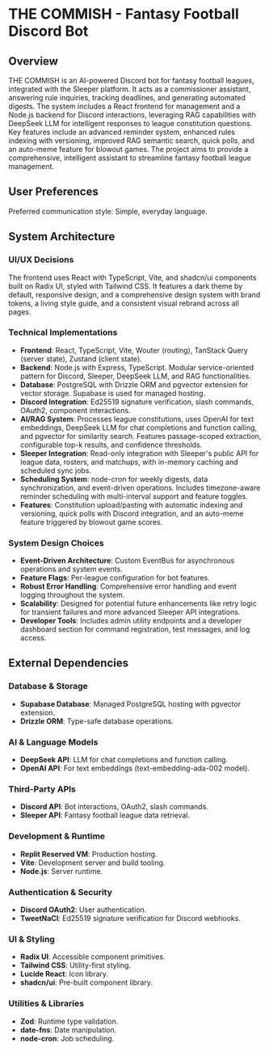 # THE COMMISH - Fantasy Football Discord Bot

## Overview
THE COMMISH is an AI-powered Discord bot for fantasy football leagues, integrated with the Sleeper platform. It acts as a commissioner assistant, answering rule inquiries, tracking deadlines, and generating automated digests. The system includes a React frontend for management and a Node.js backend for Discord interactions, leveraging RAG capabilities with DeepSeek LLM for intelligent responses to league constitution questions. Key features include an advanced reminder system, enhanced rules indexing with versioning, improved RAG semantic search, quick polls, and an auto-meme feature for blowout games. The project aims to provide a comprehensive, intelligent assistant to streamline fantasy football league management.

## User Preferences
Preferred communication style: Simple, everyday language.

## System Architecture

### UI/UX Decisions
The frontend uses React with TypeScript, Vite, and shadcn/ui components built on Radix UI, styled with Tailwind CSS. It features a dark theme by default, responsive design, and a comprehensive design system with brand tokens, a living style guide, and a consistent visual rebrand across all pages.

### Technical Implementations
- **Frontend**: React, TypeScript, Vite, Wouter (routing), TanStack Query (server state), Zustand (client state).
- **Backend**: Node.js with Express, TypeScript. Modular service-oriented pattern for Discord, Sleeper, DeepSeek LLM, and RAG functionalities.
- **Database**: PostgreSQL with Drizzle ORM and pgvector extension for vector storage. Supabase is used for managed hosting.
- **Discord Integration**: Ed25519 signature verification, slash commands, OAuth2, component interactions.
- **AI/RAG System**: Processes league constitutions, uses OpenAI for text embeddings, DeepSeek LLM for chat completions and function calling, and pgvector for similarity search. Features passage-scoped extraction, configurable top-k results, and confidence thresholds.
- **Sleeper Integration**: Read-only integration with Sleeper's public API for league data, rosters, and matchups, with in-memory caching and scheduled sync jobs.
- **Scheduling System**: node-cron for weekly digests, data synchronization, and event-driven operations. Includes timezone-aware reminder scheduling with multi-interval support and feature toggles.
- **Features**: Constitution upload/pasting with automatic indexing and versioning, quick polls with Discord integration, and an auto-meme feature triggered by blowout game scores.

### System Design Choices
- **Event-Driven Architecture**: Custom EventBus for asynchronous operations and system events.
- **Feature Flags**: Per-league configuration for bot features.
- **Robust Error Handling**: Comprehensive error handling and event logging throughout the system.
- **Scalability**: Designed for potential future enhancements like retry logic for transient failures and more advanced Sleeper API integrations.
- **Developer Tools**: Includes admin utility endpoints and a developer dashboard section for command registration, test messages, and log access.

## External Dependencies

### Database & Storage
- **Supabase Database**: Managed PostgreSQL hosting with pgvector extension.
- **Drizzle ORM**: Type-safe database operations.

### AI & Language Models
- **DeepSeek API**: LLM for chat completions and function calling.
- **OpenAI API**: For text embeddings (text-embedding-ada-002 model).

### Third-Party APIs
- **Discord API**: Bot interactions, OAuth2, slash commands.
- **Sleeper API**: Fantasy football league data retrieval.

### Development & Runtime
- **Replit Reserved VM**: Production hosting.
- **Vite**: Development server and build tooling.
- **Node.js**: Server runtime.

### Authentication & Security
- **Discord OAuth2**: User authentication.
- **TweetNaCl**: Ed25519 signature verification for Discord webhooks.

### UI & Styling
- **Radix UI**: Accessible component primitives.
- **Tailwind CSS**: Utility-first styling.
- **Lucide React**: Icon library.
- **shadcn/ui**: Pre-built component library.

### Utilities & Libraries
- **Zod**: Runtime type validation.
- **date-fns**: Date manipulation.
- **node-cron**: Job scheduling.